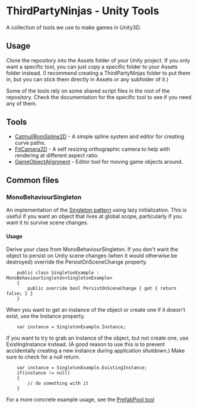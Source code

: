 # ThirdPartyNinjas - Unity Tools

A collection of tools we use to make games in Unity3D.

## Usage

Clone the repository into the Assets folder of your Unity project. If you only want a specific tool, you can just copy a specific folder to your Assets folder instead. (I recommend creating a ThirdPartyNinjas folder to put them in, but you can stick them directly in Assets or any subfolder of it.)

Some of the tools rely on some shared script files in the root of the repository. Check the documentation for the specific tool to see if you need any of them.

## Tools

* [CatmullRomSpline2D](../CatmullRomSpline2D/README.md) - A simple spline system and editor for creating curve paths.
* [FitCamera2D](../FitCamera2D/README.md) - A self resizing orthographic camera to help with rendering at different aspect ratio.
* [GameObjectAlignment](../GameObjectAlignment/README.md) - Editor tool for moving game objects around.

## Common files

### MonoBehaviourSingleton

An implementation of the [Singleton pattern](https://en.wikipedia.org/wiki/Singleton_pattern) using lazy initialization. This is useful if you want an object that lives at global scope, particularly if you want it to survive scene changes.

#### Usage

Derive your class from MonoBehaviourSingleton. If you don't want the object to persist on Unity scene changes (when it would otherwise be destroyed) override the PersistOnSceneChange property.

```
	public class SingletonExample : MonoBehaviourSingleton<SingletonExample>
	{
		public override bool PersistOnSceneChange { get { return false; } }
	}
```

When you want to get an instance of the object or create one if it doesn't exist, use the Instance property.

```
	var instance = SingletonExample.Instance;
```

If you want to try to grab an instance of the object, but not create one, use ExistingInstance instead. (A good reason to use this is to prevent accidentally creating a new instance during application shutdown.) Make sure to check for a null return.

```
	var instance = SingletonExample.ExistingInstance;
	if(instance != null)
	{
		// do something with it
	}
```

For a more concrete example usage, see the [PrefabPool tool](../PrefabPool/README.md)
